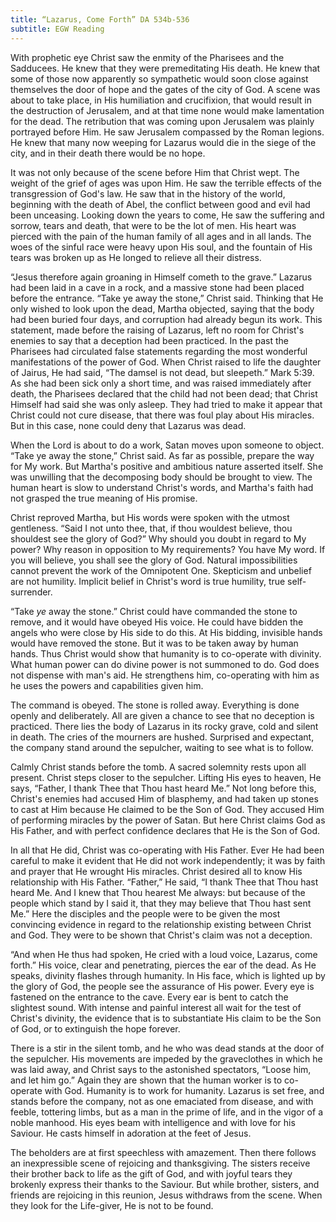 ```yaml
---
title: “Lazarus, Come Forth” DA 534b-536
subtitle: EGW Reading
---
```


With prophetic eye Christ saw the enmity of the Pharisees and the Sadducees. He knew that they were premeditating His death. He knew that some of those now apparently so sympathetic would soon close against themselves the door of hope and the gates of the city of God. A scene was about to take place, in His humiliation and crucifixion, that would result in the destruction of Jerusalem, and at that time none would make lamentation for the dead. The retribution that was coming upon Jerusalem was plainly portrayed before Him. He saw Jerusalem compassed by the Roman legions. He knew that many now weeping for Lazarus would die in the siege of the city, and in their death there would be no hope.

It was not only because of the scene before Him that Christ wept. The weight of the grief of ages was upon Him. He saw the terrible effects of the transgression of God's law. He saw that in the history of the world, beginning with the death of Abel, the conflict between good and evil had been unceasing. Looking down the years to come, He saw the suffering and sorrow, tears and death, that were to be the lot of men. His heart was pierced with the pain of the human family of all ages and in all lands. The woes of the sinful race were heavy upon His soul, and the fountain of His tears was broken up as He longed to relieve all their distress.

“Jesus therefore again groaning in Himself cometh to the grave.” Lazarus had been laid in a cave in a rock, and a massive stone had been placed before the entrance. “Take ye away the stone,” Christ said. Thinking that He only wished to look upon the dead, Martha objected, saying that the body had been buried four days, and corruption had already begun its work. This statement, made before the raising of Lazarus, left no room for Christ's enemies to say that a deception had been practiced. In the past the Pharisees had circulated false statements regarding the most wonderful manifestations of the power of God. When Christ raised to life the daughter of Jairus, He had said, “The damsel is not dead, but sleepeth.” Mark 5:39. As she had been sick only a short time, and was raised immediately after death, the Pharisees declared that the child had not been dead; that Christ Himself had said she was only asleep. They had tried to make it appear that Christ could not cure disease, that there was foul play about His miracles. But in this case, none could deny that Lazarus was dead.

When the Lord is about to do a work, Satan moves upon someone to object. “Take ye away the stone,” Christ said. As far as possible, prepare the way for My work. But Martha's positive and ambitious nature asserted itself. She was unwilling that the decomposing body should be brought to view. The human heart is slow to understand Christ's words, and Martha's faith had not grasped the true meaning of His promise.

Christ reproved Martha, but His words were spoken with the utmost gentleness. “Said I not unto thee, that, if thou wouldest believe, thou shouldest see the glory of God?” Why should you doubt in regard to My power? Why reason in opposition to My requirements? You have My word. If you will believe, you shall see the glory of God. Natural impossibilities cannot prevent the work of the Omnipotent One. Skepticism and unbelief are not humility. Implicit belief in Christ's word is true humility, true self-surrender.

“Take _ye_ away the stone.” Christ could have commanded the stone to remove, and it would have obeyed His voice. He could have bidden the angels who were close by His side to do this. At His bidding, invisible hands would have removed the stone. But it was to be taken away by human hands. Thus Christ would show that humanity is to co-operate with divinity. What human power can do divine power is not summoned to do. God does not dispense with man's aid. He strengthens him, co-operating with him as he uses the powers and capabilities given him.

The command is obeyed. The stone is rolled away. Everything is done openly and deliberately. All are given a chance to see that no deception is practiced. There lies the body of Lazarus in its rocky grave, cold and silent in death. The cries of the mourners are hushed. Surprised and expectant, the company stand around the sepulcher, waiting to see what is to follow.

Calmly Christ stands before the tomb. A sacred solemnity rests upon all present. Christ steps closer to the sepulcher. Lifting His eyes to heaven, He says, “Father, I thank Thee that Thou hast heard Me.” Not long before this, Christ's enemies had accused Him of blasphemy, and had taken up stones to cast at Him because He claimed to be the Son of God. They accused Him of performing miracles by the power of Satan. But here Christ claims God as His Father, and with perfect confidence declares that He is the Son of God.

In all that He did, Christ was co-operating with His Father. Ever He had been careful to make it evident that He did not work independently; it was by faith and prayer that He wrought His miracles. Christ desired all to know His relationship with His Father. “Father,” He said, “I thank Thee that Thou hast heard Me. And I knew that Thou hearest Me always: but because of the people which stand by I said it, that they may believe that Thou hast sent Me.” Here the disciples and the people were to be given the most convincing evidence in regard to the relationship existing between Christ and God. They were to be shown that Christ's claim was not a deception.

“And when He thus had spoken, He cried with a loud voice, Lazarus, come forth.” His voice, clear and penetrating, pierces the ear of the dead. As He speaks, divinity flashes through humanity. In His face, which is lighted up by the glory of God, the people see the assurance of His power. Every eye is fastened on the entrance to the cave. Every ear is bent to catch the slightest sound. With intense and painful interest all wait for the test of Christ's divinity, the evidence that is to substantiate His claim to be the Son of God, or to extinguish the hope forever.

There is a stir in the silent tomb, and he who was dead stands at the door of the sepulcher. His movements are impeded by the graveclothes in which he was laid away, and Christ says to the astonished spectators, “Loose him, and let him go.” Again they are shown that the human worker is to co-operate with God. Humanity is to work for humanity. Lazarus is set free, and stands before the company, not as one emaciated from disease, and with feeble, tottering limbs, but as a man in the prime of life, and in the vigor of a noble manhood. His eyes beam with intelligence and with love for his Saviour. He casts himself in adoration at the feet of Jesus.

The beholders are at first speechless with amazement. Then there follows an inexpressible scene of rejoicing and thanksgiving. The sisters receive their brother back to life as the gift of God, and with joyful tears they brokenly express their thanks to the Saviour. But while brother, sisters, and friends are rejoicing in this reunion, Jesus withdraws from the scene. When they look for the Life-giver, He is not to be found.